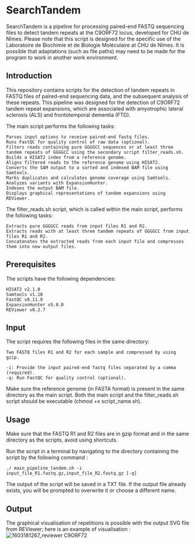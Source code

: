 # SearchTandem
SearchTandem is a pipeline for processing paired-end FASTQ sequencing files to detect tandem repeats at the C9ORF72 locus, developed for CHU de Nîmes. Please note that this script is designed for the specific use of the Laboratoire de Biochimie et de Biologie Moléculaire at CHU de Nîmes. It is possible that adaptations (such as file paths) may need to be made for the program to work in another work environment.

## **Introduction**

This repository contains scripts for the detection of tandem repeats in FASTQ files of paired-end sequencing data, and the subsequent analysis of these repeats. This pipeline was designed for the detection of C9ORF72 tandem repeat expansions, which are associated with amyotrophic lateral sclerosis (ALS) and frontotemporal dementia (FTD).

The main script performs the following tasks:

    Parses input options to receive paired-end fastq files.
    Runs FastQC for quality control of raw data (optional).
    Filters reads containing pure GGGGCC sequences or at least three tandem repeats of GGGGCC using the secondary script filter_reads.sh.
    Builds a HISAT2 index from a reference genome.
    Aligns filtered reads to the reference genome using HISAT2.
    Converts the SAM output to a sorted and indexed BAM file using Samtools.
    Marks duplicates and calculates genome coverage using Samtools.
    Analyzes variants with ExpansionHunter.
    Indexes the output BAM file.
    Displays graphical representations of tandem expansions using REViewer.

The filter_reads.sh script, which is called within the main script, performs the following tasks:

    Extracts pure GGGGCC reads from input files R1 and R2.
    Extracts reads with at least three tandem repeats of GGGGCC from input files R1 and R2.
    Concatenates the extracted reads from each input file and compresses them into new output files.

## **Prerequisites**

The scripts have the following dependencies:

    HISAT2 v2.1.0
    Samtools v1.10
    FastQC v0.11.9
    ExpansionHunter v5.0.0
    REViewer v0.2.7
    
## **Input**

The script requires the following files in the same directory:

    Two FASTQ files R1 and R2 for each sample and compressed by using gzip.
    
    -i: Provide the input paired-end fastq files separated by a comma (required).
    -q: Run FastQC for quality control (optional).

Make sure the reference genome (in FASTA format) is present in the same directory as the main script. Both the main script and the filter_reads.sh script should be executable (chmod +x script_name.sh).

## **Usage**

Make sure that the FASTQ R1 and R2 files are in gzip format and in the same directory as the scripts, avoid using shortcuts.

Run the script in a terminal by navigating to the directory containing the script by the following command :

    ./ main_pipeline_tandem.sh -i input_file_R1.fastq.gz,input_file_R2.fastq.gz [-q]

The output of the script will be saved in a TXT file. If the output file already exists, you will be prompted to overwrite it or choose a different name.
    
## **Output**

The graphical visualisation of repetitions is possible with the output SVG file from REViewer; here is an example of visualisation :
![1603181267_reviewer C9ORF72](https://user-images.githubusercontent.com/130393309/231401429-7f977680-2674-44c9-8339-24f186fdcdc9.svg)


